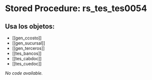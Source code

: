 # Stored Procedure: rs_tes_tes0054

## Usa los objetos:
- [[gen_ccosto]]
- [[gen_sucursal]]
- [[gen_terceros]]
- [[tes_bancos]]
- [[tes_cabdoc]]
- [[tes_cuedoc]]

*No code available.*
